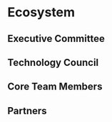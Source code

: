 # Ecosystem

## Executive Committee <a href="divoc-presentations" id="divoc-presentations"></a>

## Technology Council <a href="divoc-presentations" id="divoc-presentations"></a>

## Core Team Members <a href="divoc-presentations" id="divoc-presentations"></a>

## Partners <a href="divoc-presentations" id="divoc-presentations"></a>

